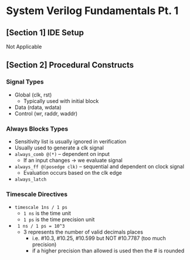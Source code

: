 # System Verilog Fundamentals Pt. 1

## [Section 1] IDE Setup
Not Applicable

## [Section 2] Procedural Constructs

### Signal Types
- Global (clk, rst)
  - Typically used with initial block
- Data (rdata, wdata)
- Control (wr, raddr, waddr)

### Always Blocks Types
- Sensitivity list is usually ignored in verification
- Usually used to generate a clk signal
- `always_comb @(*)` – dependent on input
  - If an input changes -> we evaluate signal
- `always_ff @(posedge clk)` – sequential and dependent on clock signal
  - Evaluation occurs based on the clk edge
- `always_latch`


### Timescale Directives
- `timescale 1ns / 1 ps`
    - `1 ns` is the time unit
    - `1 ps` is the time precision unit
- ` 1 ns / 1 ps = 10^3`
    - 3 represents the number of valid decimals places
        - i.e. #10.3, #10.25, #10.599 but NOT #10.7787 (too much precision)
        - if a higher precision than allowed is used then the # is rounded


